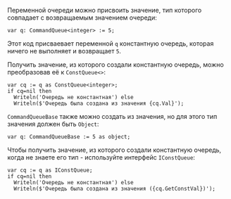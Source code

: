 


Переменной очереди можно присвоить значение, тип которого совпадает с возвращаемым значением очереди:
```
var q: CommandQueue<integer> := 5;
```
Этот код присваевает переменной `q` константную очередь, которая ничего не выполняет и возвращает `5`.

Получить значение, из которого создали константную очередь, можно преобразовав её к `ConstQueue<>`:
```
var cq := q as ConstQueue<integer>;
if cq=nil then
  Writeln('Очередь не константная') else
  Writeln($'Очередь была создана из значения {cq.Val}');
```

`CommandQueueBase` также можно создать из значения, но для этого тип значения должен быть `Object`:
```
var q: CommandQueueBase := 5 as object;
```

Чтобы получить значение, из которого создали константную очередь, когда не знаете его тип - используйте интерфейс `IConstQueue`:
```
var cq := q as IConstQueue;
if cq=nil then
  Writeln('Очередь не константная') else
  Writeln($'Очередь была создана из значения ({cq.GetConstVal})');
```


